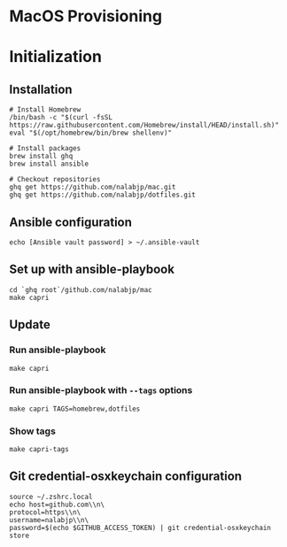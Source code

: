 MacOS Provisioning
==================

# Initialization

## Installation
```
# Install Homebrew
/bin/bash -c "$(curl -fsSL https://raw.githubusercontent.com/Homebrew/install/HEAD/install.sh)"
eval "$(/opt/homebrew/bin/brew shellenv)"

# Install packages
brew install ghq
brew install ansible

# Checkout repositories
ghq get https://github.com/nalabjp/mac.git
ghq get https://github.com/nalabjp/dotfiles.git
```

## Ansible configuration
```
echo [Ansible vault password] > ~/.ansible-vault
```

## Set up with ansible-playbook
```
cd `ghq root`/github.com/nalabjp/mac
make capri
```
## Update
### Run ansible-playbook
```
make capri
```

### Run ansible-playbook with `--tags` options
```
make capri TAGS=homebrew,dotfiles
```

### Show tags
```
make capri-tags
```

## Git credential-osxkeychain configuration
```
source ~/.zshrc.local
echo host=github.com\\n\
protocol=https\\n\
username=nalabjp\\n\
password=$(echo $GITHUB_ACCESS_TOKEN) | git credential-osxkeychain store
```
